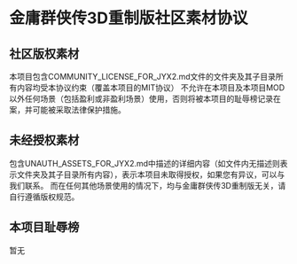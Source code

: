 # 金庸群侠传3D重制版社区素材协议


## 社区版权素材

本项目包含COMMUNITY_LICENSE_FOR_JYX2.md文件的文件夹及其子目录所有内容均受本协议约束（覆盖本项目的MIT协议）
不允许在本项目及本项目MOD以外任何场景（包括盈利或非盈利场景）使用，否则将被本项目的耻辱榜记录在案，并可能被采取法律保护措施。

## 未经授权素材

包含UNAUTH_ASSETS_FOR_JYX2.md中描述的详细内容（如文件内无描述则表示文件夹及其子目录所有内容），表示本项目未取得授权，如果您有异议，可以与我们联系。
而在任何其他场景使用的情况下，均与金庸群侠传3D重制版无关，请自行遵循版权规范。

## 本项目耻辱榜

暂无

